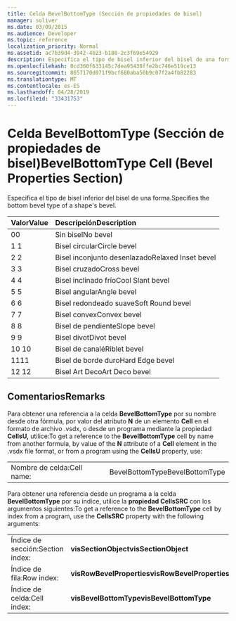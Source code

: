 ```yaml
---
title: Celda BevelBottomType (Sección de propiedades de bisel)
manager: soliver
ms.date: 03/09/2015
ms.audience: Developer
ms.topic: reference
localization_priority: Normal
ms.assetid: ac7b39d4-3942-4b23-b188-2c3f69e54929
description: Especifica el tipo de bisel inferior del bisel de una forma.
ms.openlocfilehash: 0cd360f633145c7dea95438ffe2bc746e519ce13
ms.sourcegitcommit: 8657170d071f9bcf680aba50b9c07f2a4fb82283
ms.translationtype: MT
ms.contentlocale: es-ES
ms.lasthandoff: 04/28/2019
ms.locfileid: "33431753"
---
```

# <a name="bevelbottomtype-cell-bevel-properties-section"></a><span data-ttu-id="b3cbe-103">Celda BevelBottomType (Sección de propiedades de bisel)</span><span class="sxs-lookup"><span data-stu-id="b3cbe-103">BevelBottomType Cell (Bevel Properties Section)</span></span>

<span data-ttu-id="b3cbe-104">Especifica el tipo de bisel inferior del bisel de una forma.</span><span class="sxs-lookup"><span data-stu-id="b3cbe-104">Specifies the bottom bevel type of a shape's bevel.</span></span>
  
|<span data-ttu-id="b3cbe-105">**Valor**</span><span class="sxs-lookup"><span data-stu-id="b3cbe-105">**Value**</span></span>|<span data-ttu-id="b3cbe-106">**Descripción**</span><span class="sxs-lookup"><span data-stu-id="b3cbe-106">**Description**</span></span>|
|:-----|:-----|
|<span data-ttu-id="b3cbe-107">0</span><span class="sxs-lookup"><span data-stu-id="b3cbe-107">0</span></span>  <br/> |<span data-ttu-id="b3cbe-108">Sin bisel</span><span class="sxs-lookup"><span data-stu-id="b3cbe-108">No bevel</span></span>  <br/> |
|<span data-ttu-id="b3cbe-109">1 </span><span class="sxs-lookup"><span data-stu-id="b3cbe-109">1</span></span>  <br/> |<span data-ttu-id="b3cbe-110">Bisel circular</span><span class="sxs-lookup"><span data-stu-id="b3cbe-110">Circle bevel</span></span>  <br/> |
|<span data-ttu-id="b3cbe-111">2 </span><span class="sxs-lookup"><span data-stu-id="b3cbe-111">2</span></span>  <br/> |<span data-ttu-id="b3cbe-112">Bisel inconjunto desenlazado</span><span class="sxs-lookup"><span data-stu-id="b3cbe-112">Relaxed Inset bevel</span></span>  <br/> |
|<span data-ttu-id="b3cbe-113">3 </span><span class="sxs-lookup"><span data-stu-id="b3cbe-113">3</span></span>  <br/> |<span data-ttu-id="b3cbe-114">Bisel cruzado</span><span class="sxs-lookup"><span data-stu-id="b3cbe-114">Cross bevel</span></span>  <br/> |
|<span data-ttu-id="b3cbe-115">4 </span><span class="sxs-lookup"><span data-stu-id="b3cbe-115">4</span></span>  <br/> |<span data-ttu-id="b3cbe-116">Bisel inclinado frío</span><span class="sxs-lookup"><span data-stu-id="b3cbe-116">Cool Slant bevel</span></span>  <br/> |
|<span data-ttu-id="b3cbe-117">5 </span><span class="sxs-lookup"><span data-stu-id="b3cbe-117">5</span></span>  <br/> |<span data-ttu-id="b3cbe-118">Bisel angular</span><span class="sxs-lookup"><span data-stu-id="b3cbe-118">Angle bevel</span></span>  <br/> |
|<span data-ttu-id="b3cbe-119">6 </span><span class="sxs-lookup"><span data-stu-id="b3cbe-119">6</span></span>  <br/> |<span data-ttu-id="b3cbe-120">Bisel redondeado suave</span><span class="sxs-lookup"><span data-stu-id="b3cbe-120">Soft Round bevel</span></span>  <br/> |
|<span data-ttu-id="b3cbe-121">7 </span><span class="sxs-lookup"><span data-stu-id="b3cbe-121">7</span></span>  <br/> |<span data-ttu-id="b3cbe-122">Bisel convex</span><span class="sxs-lookup"><span data-stu-id="b3cbe-122">Convex bevel</span></span>  <br/> |
|<span data-ttu-id="b3cbe-123">8 </span><span class="sxs-lookup"><span data-stu-id="b3cbe-123">8</span></span>  <br/> |<span data-ttu-id="b3cbe-124">Bisel de pendiente</span><span class="sxs-lookup"><span data-stu-id="b3cbe-124">Slope bevel</span></span>  <br/> |
|<span data-ttu-id="b3cbe-125">9 </span><span class="sxs-lookup"><span data-stu-id="b3cbe-125">9</span></span>  <br/> |<span data-ttu-id="b3cbe-126">Bisel divot</span><span class="sxs-lookup"><span data-stu-id="b3cbe-126">Divot bevel</span></span>  <br/> |
|<span data-ttu-id="b3cbe-127">10  </span><span class="sxs-lookup"><span data-stu-id="b3cbe-127">10</span></span>  <br/> |<span data-ttu-id="b3cbe-128">Bisel de canalé</span><span class="sxs-lookup"><span data-stu-id="b3cbe-128">Riblet bevel</span></span>  <br/> |
|<span data-ttu-id="b3cbe-129">11</span><span class="sxs-lookup"><span data-stu-id="b3cbe-129">11</span></span>  <br/> |<span data-ttu-id="b3cbe-130">Bisel de borde duro</span><span class="sxs-lookup"><span data-stu-id="b3cbe-130">Hard Edge bevel</span></span>  <br/> |
|<span data-ttu-id="b3cbe-131">12 </span><span class="sxs-lookup"><span data-stu-id="b3cbe-131">12</span></span>  <br/> |<span data-ttu-id="b3cbe-132">Bisel Art Deco</span><span class="sxs-lookup"><span data-stu-id="b3cbe-132">Art Deco bevel</span></span>  <br/> |
   
## <a name="remarks"></a><span data-ttu-id="b3cbe-133">Comentarios</span><span class="sxs-lookup"><span data-stu-id="b3cbe-133">Remarks</span></span>

<span data-ttu-id="b3cbe-134">Para obtener una referencia a la celda **BevelBottomType** por su nombre desde otra fórmula, por valor del atributo **N** de un elemento **Cell** en el formato de archivo .vsdx, o desde un programa mediante la propiedad **CellsU,** utilice:</span><span class="sxs-lookup"><span data-stu-id="b3cbe-134">To get a reference to the **BevelBottomType** cell by name from another formula, by value of the **N** attribute of a **Cell** element in the .vsdx file format, or from a program using the **CellsU** property, use:</span></span> 
  
|||
|:-----|:-----|
| <span data-ttu-id="b3cbe-135">Nombre de celda:</span><span class="sxs-lookup"><span data-stu-id="b3cbe-135">Cell name:</span></span>  <br/> | <span data-ttu-id="b3cbe-136">BevelBottomType</span><span class="sxs-lookup"><span data-stu-id="b3cbe-136">BevelBottomType</span></span>  <br/> |
   
<span data-ttu-id="b3cbe-137">Para obtener una referencia desde un programa a la celda **BevelBottomType** por su índice, utilice la **propiedad CellsSRC** con los argumentos siguientes:</span><span class="sxs-lookup"><span data-stu-id="b3cbe-137">To get a reference to the **BevelBottomType** cell by index from a program, use the **CellsSRC** property with the following arguments:</span></span> 
  
|||
|:-----|:-----|
| <span data-ttu-id="b3cbe-138">Índice de sección:</span><span class="sxs-lookup"><span data-stu-id="b3cbe-138">Section index:</span></span>  <br/> |<span data-ttu-id="b3cbe-139">**visSectionObject**</span><span class="sxs-lookup"><span data-stu-id="b3cbe-139">**visSectionObject**</span></span> <br/> |
| <span data-ttu-id="b3cbe-140">Índice de fila:</span><span class="sxs-lookup"><span data-stu-id="b3cbe-140">Row index:</span></span>  <br/> |<span data-ttu-id="b3cbe-141">**visRowBevelProperties**</span><span class="sxs-lookup"><span data-stu-id="b3cbe-141">**visRowBevelProperties**</span></span> <br/> |
| <span data-ttu-id="b3cbe-142">Índice de celda:</span><span class="sxs-lookup"><span data-stu-id="b3cbe-142">Cell index:</span></span>  <br/> |<span data-ttu-id="b3cbe-143">**visBevelBottomType**</span><span class="sxs-lookup"><span data-stu-id="b3cbe-143">**visBevelBottomType**</span></span> <br/> |
   

